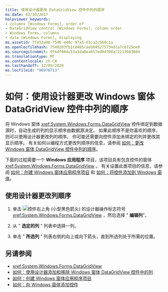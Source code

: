 ```yaml
---
title: 使用设计器更改 DataGridView 控件中列的顺序
ms.date: 03/30/2017
helpviewer_keywords:
- columns [Windows Forms], order of
- DataGridView control [Windows Forms], column order
- Windows Forms, columns
- data [Windows Forms], displaying
ms.assetid: 7fe52a98-75d6-448c-97a5-65ca2c568c1a
ms.openlocfilehash: 7540203fb1c0465caeb045275734d1a7c6f25ee8
ms.sourcegitcommit: 9f6df084c53a3da0ea657ed0d708a72213683084
ms.translationtype: MT
ms.contentlocale: zh-CN
ms.lasthandoff: 12/09/2020
ms.locfileid: "96970713"
---
```

# <a name="how-to-change-the-order-of-columns-in-the-windows-forms-datagridview-control-using-the-designer"></a>如何：使用设计器更改 Windows 窗体 DataGridView 控件中列的顺序

将 Windows 窗体 <xref:System.Windows.Forms.DataGridView> 控件绑定到数据源时，自动生成的列的显示顺序由数据源决定。 如果此顺序不是你喜欢的顺序，则可以使用设计器更改列的顺序。 你可能还需要向控件添加未绑定的列并更改其显示顺序。 有关如何以编程方式更改列顺序的信息，请参阅 [如何：更改 Windows 窗体 DataGridView 控件中列的顺序](how-to-change-the-order-of-columns-in-the-windows-forms-datagridview-control.md)。

下面的过程需要一个 **Windows 应用程序** 项目，该项目具有包含控件的窗体 <xref:System.Windows.Forms.DataGridView> 。 有关设置此类项目的信息，请参阅 [如何：创建 Windows 窗体应用程序项目](/visualstudio/ide/step-1-create-a-windows-forms-application-project) 和 [如何：将控件添加到 Windows 窗体](how-to-add-controls-to-windows-forms.md)。

## <a name="to-change-the-column-order-using-the-designer"></a>使用设计器更改列顺序

1. 单击 ![ 控件右上角 (小型黑色箭头) 的设计器操作标志符号 ](./media/designer-actions-glyph.gif) <xref:System.Windows.Forms.DataGridView> ，然后选择 " **编辑列**"。

2. 从 " **选定的列** " 列表中选择一列。

3. 单击 " **所选列** " 列表右侧的向上或向下箭头，直到所选列处于所需的位置。

## <a name="see-also"></a>另请参阅

- <xref:System.Windows.Forms.DataGridView>
- [如何：使用设计器添加和移除 Windows 窗体 DataGridView 控件中的列](add-and-remove-columns-in-the-datagrid-using-the-designer.md)
- [如何：创建 Windows 窗体应用程序项目](/visualstudio/ide/step-1-create-a-windows-forms-application-project)
- [如何：向 Windows 窗体添加控件](how-to-add-controls-to-windows-forms.md)
